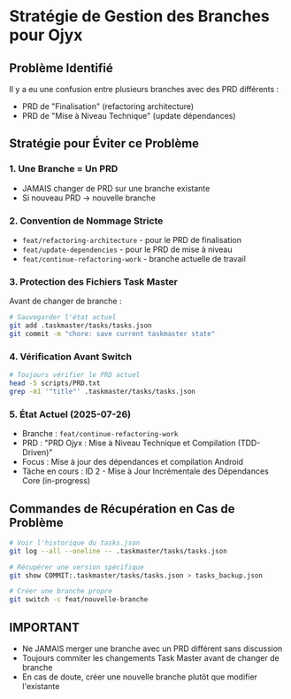 # Stratégie de Gestion des Branches pour Ojyx

## Problème Identifié
Il y a eu une confusion entre plusieurs branches avec des PRD différents :
- PRD de "Finalisation" (refactoring architecture)
- PRD de "Mise à Niveau Technique" (update dépendances)

## Stratégie pour Éviter ce Problème

### 1. Une Branche = Un PRD
- JAMAIS changer de PRD sur une branche existante
- Si nouveau PRD → nouvelle branche

### 2. Convention de Nommage Stricte
- `feat/refactoring-architecture` - pour le PRD de finalisation
- `feat/update-dependencies` - pour le PRD de mise à niveau
- `feat/continue-refactoring-work` - branche actuelle de travail

### 3. Protection des Fichiers Task Master
Avant de changer de branche :
```bash
# Sauvegarder l'état actuel
git add .taskmaster/tasks/tasks.json
git commit -m "chore: save current taskmaster state"
```

### 4. Vérification Avant Switch
```bash
# Toujours vérifier le PRD actuel
head -5 scripts/PRD.txt
grep -m1 '"title"' .taskmaster/tasks/tasks.json
```

### 5. État Actuel (2025-07-26)
- Branche : `feat/continue-refactoring-work`
- PRD : "PRD Ojyx : Mise à Niveau Technique et Compilation (TDD-Driven)"
- Focus : Mise à jour des dépendances et compilation Android
- Tâche en cours : ID 2 - Mise à Jour Incrémentale des Dépendances Core (in-progress)

## Commandes de Récupération en Cas de Problème
```bash
# Voir l'historique du tasks.json
git log --all --oneline -- .taskmaster/tasks/tasks.json

# Récupérer une version spécifique
git show COMMIT:.taskmaster/tasks/tasks.json > tasks_backup.json

# Créer une branche propre
git switch -c feat/nouvelle-branche
```

## IMPORTANT
- Ne JAMAIS merger une branche avec un PRD différent sans discussion
- Toujours commiter les changements Task Master avant de changer de branche
- En cas de doute, créer une nouvelle branche plutôt que modifier l'existante
